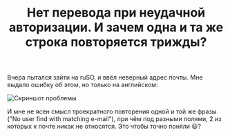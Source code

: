 ﻿---
title: "Нет перевода при неудачной авторизации. И зачем одна и та же строка повторяется трижды?"
se.owner.user_id: 532877
se.owner.display_name: "Зонтик"
se.owner.link: "https://ru.meta.stackoverflow.com/users/532877/%d0%97%d0%be%d0%bd%d1%82%d0%b8%d0%ba"
se.link: "https://ru.meta.stackoverflow.com/questions/13043/%d0%9d%d0%b5%d1%82-%d0%bf%d0%b5%d1%80%d0%b5%d0%b2%d0%be%d0%b4%d0%b0-%d0%bf%d1%80%d0%b8-%d0%bd%d0%b5%d1%83%d0%b4%d0%b0%d1%87%d0%bd%d0%be%d0%b9-%d0%b0%d0%b2%d1%82%d0%be%d1%80%d0%b8%d0%b7%d0%b0%d1%86%d0%b8%d0%b8-%d0%98-%d0%b7%d0%b0%d1%87%d0%b5%d0%bc-%d0%be%d0%b4%d0%bd%d0%b0-%d0%b8-%d1%82%d0%b0-%d0%b6%d0%b5-%d1%81%d1%82%d1%80%d0%be%d0%ba%d0%b0-%d0%bf%d0%be%d0%b2%d1%82%d0%be%d1%80%d1%8f%d0%b5%d1%82%d1%81%d1%8f"
se.question_id: 13043
se.post_type: question
---
<p>Вчера пытался зайти на ruSO, и ввёл неверный адрес почты. Мне выдало ошибку об этом, но только на английском:</p>
<p><img src="https://i.stack.imgur.com/wBRty.png" alt="Скриншот проблемы" /></p>
<p>И мне не ясен смысл троекратного повторения одной и той же фразы (&quot;No user find with matching e-mail&quot;), при чём под разными полями, 2 из которых к почте никак не относятся. Это чтобы точно поняли 😃?</p>
